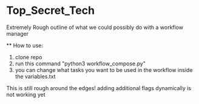 # Top_Secret_Tech

Extremely Rough outline of what we could possibly do with a workflow manager


** How to use:
1. clone repo
2. run this command "python3 workflow_compose.py"
3. you can change what tasks you want to be used in the workflow inside the variables.txt

This is still rough around the edges! 
adding additional flags dynamically is not working yet

